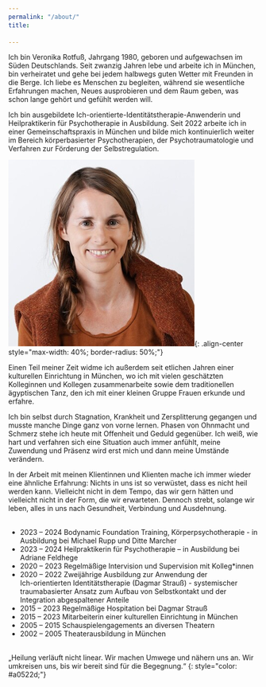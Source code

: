 ```yaml
---
permalink: "/about/"
title: 

---
```

Ich bin Veronika Rotfuß, Jahrgang 1980, geboren und aufgewachsen im Süden Deutschlands. Seit zwanzig Jahren lebe und arbeite ich in München, bin verheiratet und gehe bei jedem halbwegs guten Wetter mit Freunden in die Berge. Ich liebe es Menschen zu begleiten, während sie wesentliche Erfahrungen machen, Neues ausprobieren und dem Raum geben, was schon lange gehört und gefühlt werden will.

Ich bin ausgebildete Ich-orientierte-Identitätstherapie-Anwenderin und Heilpraktikerin für Psychotherapie in Ausbildung. Seit 2022 arbeite ich in einer Gemeinschaftspraxis in München und bilde mich kontinuierlich weiter im Bereich körperbasierter Psychotherapien, der Psychotraumatologie und Verfahren zur Förderung der Selbstregulation.

![Veronika Rotfuß](/assets/images/About_Veronika_klein.jpg){: .align-center style="max-width: 40%; border-radius: 50%;"}

Einen Teil meiner Zeit widme ich außerdem seit etlichen Jahren einer kulturellen Einrichtung in München, wo ich mit vielen geschätzten Kolleginnen und Kollegen zusammenarbeite sowie dem traditionellen ägyptischen Tanz, den ich mit einer kleinen Gruppe Frauen erkunde und erfahre.

Ich bin selbst durch Stagnation, Krankheit und Zersplitterung gegangen und musste manche Dinge ganz von vorne lernen. Phasen von Ohnmacht und Schmerz stehe ich heute mit Offenheit und Geduld gegenüber. Ich weiß, wie hart und verfahren sich eine Situation auch immer anfühlt, meine Zuwendung und Präsenz wird erst mich und dann meine Umstände verändern.

In der Arbeit mit meinen Klientinnen und Klienten mache ich immer wieder eine ähnliche Erfahrung: Nichts in uns ist so verwüstet, dass es nicht heil werden kann. Vielleicht nicht in dem Tempo, das wir gern hätten und vielleicht nicht in der Form, die wir erwarteten. Dennoch strebt, solange wir leben, alles in uns nach Gesundheit, Verbindung und Ausdehnung.  
<br>

* 2023 – 2024 Bodynamic Foundation Training, Körperpsychotherapie - in Ausbildung  bei Michael Rupp und Ditte Marcher
* 2023 – 2024 Heilpraktikerin für Psychotherapie – in Ausbildung bei Adriane Feldhege
* 2020 – 2023 Regelmäßige Intervision und Supervision mit Kolleg*innen
* 2020 – 2022 Zweijährige Ausbildung zur Anwendung der  
  Ich-orientierten Identitätstherapie (Dagmar Strauß) - systemischer traumabasierter Ansatz zum Aufbau von Selbstkontakt und der Integration abgespaltener Anteile
* 2015 – 2023 Regelmäßige Hospitation bei Dagmar Strauß
* 2015 – 2023 Mitarbeiterin einer kulturellen Einrichtung in München
* 2005 – 2015 Schauspielengagements an diversen Theatern
* 2002 – 2005 Theaterausbildung in München

<br>
„Heilung verläuft nicht linear. Wir machen Umwege und nähern uns an. Wir umkreisen uns, bis wir bereit sind für die Begegnung.“  
{: style="color: #a0522d;"}
